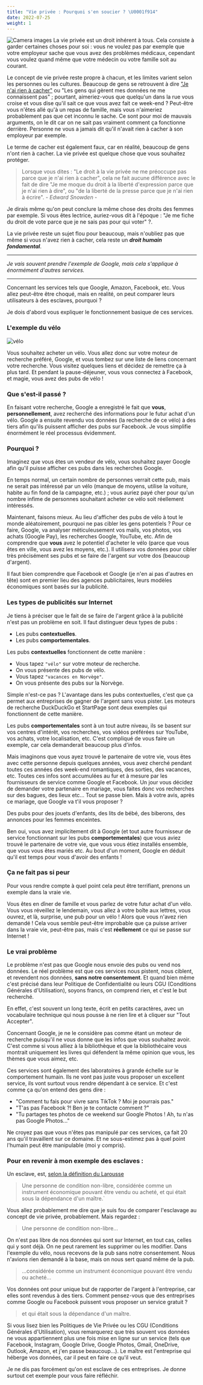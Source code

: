 ```yaml
---
title: "Vie privée : Pourquoi s'en soucier ? \U0001f914"
date: 2022-07-25
weight: 1
---
```


![Camera images](/why-privacy/cameras.jpg)
La vie privée est un droit inhérent à tous. Cela consiste à garder certaines choses pour soi : vous ne voulez pas par exemple que votre employeur sache que vous avez des problèmes médicaux, cependant vous voulez quand même que votre médecin ou votre famille soit au courant.

Le concept de vie privée reste propre à chacun, et les limites varient selon les personnes ou les cultures.
Beaucoup de gens se retrouvent à dire ["Je n'ai rien à cacher"](https://fr.wikipedia.org/wiki/Rien_%C3%A0_cacher_(argument)) ou "Les gens qui gèrent mes données ne me connaissent pas" ; pourtant, aimeriez-vous que quelqu'un dans la rue vous croise et vous dise qu'il sait ce que vous avez fait ce week-end ? Peut-être vous n'êtes allé qu'à un repas de famille, mais vous n'aimeriez probablement pas que cet inconnu le sache.
Ce sont pour moi de mauvais arguments, on le dit car on ne sait pas vraiment comment ça fonctionne derrière. Personne ne vous a jamais dit qu'il n'avait rien à cacher à son employeur par exemple.

Le terme de cacher est également faux, car en réalité, beaucoup de gens n'ont rien à cacher. La vie privée est quelque chose que vous souhaitez protéger.

> Lorsque vous dites : "Le droit à la vie privée ne me préoccupe pas parce que je n'ai rien à cacher", cela ne fait aucune différence avec le fait de dire "Je me moque du droit à la liberté d'expression parce que je n'ai rien à dire", ou "de la liberté de la presse parce que je n'ai rien à écrire".
	- *Edward Snowden* -

Je dirais même qu'on peut conclure la même chose des droits des femmes par exemple. Si vous êtes lectrice, auriez-vous dit à l'époque : "Je me fiche du droit de vote parce que je ne sais pas pour qui voter" ?. 

La vie privée reste un sujet flou pour beaucoup, mais
n'oubliez pas que même si vous n'avez rien à cacher, cela reste un ***droit humain fondamental***.

---

*Je vais souvent prendre l'exemple de Google, mais cela s'applique à énormément d'autres services.*

---

Concernant les services tels que Google, Amazon, Facebook, etc. Vous allez peut-être être choqué, mais en réalité, on peut comparer leurs utilisateurs à des esclaves, pourquoi ?

Je dois d'abord vous expliquer le fonctionnement basique de ces services.

### L'exemple du vélo

![vélo](/why-privacy/bike.jpg)

Vous souhaitez acheter un vélo. Vous allez donc sur votre moteur de recherche préféré, Google, et vous tombez sur une liste de liens concernant votre recherche. Vous visitez quelques liens et décidez de remettre ça à plus tard. Et pendant la pause-déjeuner, vous vous connectez à Facebook, et magie, vous avez des pubs de vélo !

### Que s'est-il passé ?

En faisant votre recherche, Google a enregistré le fait que **vous**, **personnellement**, avez recherché des informations pour le futur achat d'un vélo. Google a ensuite revendu vos données (la recherche de ce vélo) à des tiers afin qu'ils puissent afficher des pubs sur Facebook. Je vous simplifie énormément le réel processus évidemment.

### Pourquoi ?

Imaginez que vous êtes un vendeur de vélo, vous souhaitez payer Google afin qu'il puisse afficher ces pubs dans les recherches Google. 

En temps normal, un certain nombre de personnes verrait cette pub, mais ne serait pas intéressé par un vélo (manque de moyens, utilise la voiture, habite au fin fond de la campagne, etc.) ; vous auriez payé cher pour qu'un nombre infime de personnes souhaitant acheter ce vélo soit réellement intéressés.

Maintenant, faisons mieux. Au lieu d'afficher des pubs de vélo à tout le monde aléatoirement, pourquoi ne pas cibler les gens potentiels ? Pour ce faire, Google, va analyser méticuleusement vos mails, vos photos, vos achats (Google Pay), les recherches Google, YouTube, etc. Afin de comprendre que **vous** avez le potentiel d'acheter le vélo (parce que vous êtes en ville, vous avez les moyens, etc.). Il utilisera vos données pour cibler très précisément ses pubs et se faire de l'argent sur votre dos (beaucoup d'argent).

Il faut bien comprendre que Facebook et Google (je n'en ai pas d'autres en tête) sont en premier lieu des agences publicitaires, leurs modèles économiques sont basés sur la publicité.

### Les types de publicités sur Internet

Je tiens à préciser que le fait de se faire de l'argent grâce à la publicité n'est pas un problème en soit. Il faut distinguer deux types de pubs :

- Les pubs **contextuelles**.
- Les pubs **comportementales**.

Les pubs **contextuelles** fonctionnent de cette manière :

- Vous tapez `"vélo"` sur votre moteur de recherche.
- On vous présente des pubs de vélo.
- Vous tapez `"vacances en Norvège"`.
- On vous présente des pubs sur la Norvège.

Simple n'est-ce pas ? L'avantage dans les pubs contextuelles, c'est que ça permet aux entreprises de gagner de l'argent sans vous pister. Les moteurs de recherche DuckDuckGo et StartPage sont deux exemples qui fonctionnent de cette manière.

Les pubs **comportementales** sont à un tout autre niveau, ils se basent sur vos centres d'intérêt, vos recherches, vos vidéos préférées sur YouTube, vos achats, votre localisation, etc. C'est compliqué de vous faire un exemple, car cela demanderait beaucoup plus d'infos. 

Mais imaginons que vous ayez trouvé le partenaire de votre vie, vous êtes avec cette personne depuis quelques années, vous avez cherché pendant toutes ces années des week-end romantiques, des sorties, des vacances, etc. Toutes ces infos sont accumulées au fur et à mesure par les fournisseurs de service comme Google et Facebook.
Un jour vous décidez de demander votre partenaire en mariage, vous faites donc vos recherches sur des bagues, des lieux etc... Tout se passe bien. Mais à votre avis, après ce mariage, que Google va t'il vous proposer ?

Des pubs pour des jouets d'enfants, des lits de bébé, des biberons, des annonces pour les femmes enceintes. 

Ben oui, vous avez implicitement dit à Google (et tout autre fournisseur de service fonctionnant sur les pubs **comportementales**) que vous aviez trouvé le partenaire de votre vie, que vous vous étiez installés ensemble, que vous vous êtes mariés etc. Au bout d'un moment, Google en déduit qu'il est temps pour vous d'avoir des enfants !

### Ça ne fait pas si peur

Pour vous rendre compte à quel point cela peut être terrifiant, prenons un exemple dans la vraie vie.

Vous êtes en dîner de famille et vous parlez de votre futur achat d'un vélo. Vous vous réveillez le lendemain, vous allez à votre boîte aux lettres, vous ouvrez, et là, surprise, une pub pour un vélo ! Alors que vous n'avez rien demandé ! 
Cela vous semble peut-être improbable que ça puisse arriver dans la vraie vie, peut-être pas, mais c'est **réellement** ce qui se passe sur Internet !

### Le vrai problème

Le problème n'est pas que Google nous envoie des pubs ou vend nos données. Le réel problème est que ces services nous pistent, nous ciblent, et revendent nos données, **sans notre consentement**. Et quand bien même c'est précisé dans leur Politique de Confidentialité ou leurs CGU (Conditions Générales d'Utilisation), soyons francs, on comprend rien, et c'est le but recherché.

En effet, c'est souvent un long texte, écrit en petits caractères, avec un vocabulaire technique qui nous pousse à ne rien lire et à cliquer sur "Tout Accepter".

Concernant Google, je ne le considère pas comme étant un moteur de recherche puisqu'il ne vous donne que les infos que vous souhaitez avoir.
C'est comme si vous alliez à la bibliothèque et que la bibliothécaire vous montrait uniquement les livres qui défendent la même opinion que vous, les thèmes que vous aimez, etc.

Ces services sont également des laboratoires à grande échelle sur le comportement humain. Ils ne vont pas juste vous proposer un excellent service, ils vont surtout vous rendre dépendant à ce service. Et c'est comme ça qu'on entend des gens dire :

- "Comment tu fais pour vivre sans TikTok ? Moi je pourrais pas."
- "T'as pas Facebook ?! Ben je te contacte comment ?"
- "Tu partages tes photos de ce weekend sur Google Photos ! Ah, tu n'as pas Google Photos..."

Ne croyez pas que vous n'êtes pas manipulé par ces services, ça fait 20 ans qu'il travaillent sur ce domaine. Et ne sous-estimez pas à quel point l'humain peut être manipulable (moi y compris).

### Pour en revenir à mon exemple des esclaves :

Un esclave, est, [selon la définition du Larousse](https://www.larousse.fr/dictionnaires/francais/esclave/30979)
> Une personne de condition non-libre, considérée comme un instrument économique pouvant être vendu ou acheté, et qui était sous la dépendance d'un maître.`

Vous allez probablement me dire que je suis fou de comparer l'esclavage au concept de vie privée, probablement. Mais regardez :
> Une personne de condition non-libre...

On n'est pas libre de nos données qui sont sur Internet, en tout cas, celles qui y sont déjà. On ne peut rarement les supprimer ou les modifier.
Dans l'exemple du vélo, nous recevons de la pub sans notre consentement. Nous n'avions rien demandé à la base, mais on nous sert quand même de la pub.
> ...considérée comme un instrument économique pouvant être vendu ou acheté...

Vos données ont pour unique but de rapporter de l'argent à l'entreprise, car elles sont revendus à des tiers.
Comment pensez-vous que des entreprises comme Google ou Facebook puissent vous proposer un service gratuit ?
> et qui était sous la dépendance d'un maître.

Si vous lisez bien les Politiques de Vie Privée ou les CGU (Conditions Générales d'Utilisation), vous remarquerez que très souvent vos données ne vous appartiennent plus une fois mise en ligne sur un service (tels que Facebook, Instagram, Google Drive, Google Photos, Gmail, OneDrive, Outlook, Amazon, et j'en passe beaucoup...).
Le maître est l'entreprise qui héberge vos données, car il peut en faire ce qu'il veut.

Je ne dis pas forcément qu'on est esclave de ces entreprises. Je donne surtout cet exemple pour vous faire réfléchir.

